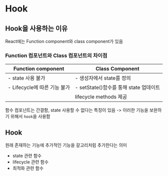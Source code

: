# Hook
## Hook을 사용하는 이유

React에는 Function component와 class component가 있음


### Function 컴포넌트와 Class 컴포넌트의 차이점
|Function component|Class Component|
|------|---|
|- state 사용 불가|- 생성자에서 state를 정의|
|- Lifecycle에 따른 기능 불가|- setState()함수를 통해 state 업데이트|
|| lifecycle methods 제공|

함수 컴포넌트는 간결함, state 사용할 수 없다는 특징이 있음
-> 이러한 기능을 보완하기 위해서 `hook`을 사용함

## Hook
원래 존재하는 기능에 추가적인 기능을 갈고리처럼 추가한다는 의미
- state 관련 함수
- lifecycle 관련 함수
- 최적화 관련 함수
